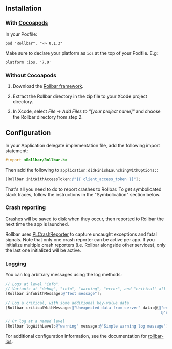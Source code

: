 ## Installation

### With <a href="http://cocoapods.org/" target="_blank" rel="noopener">Cocoapods</a>

In your Podfile:

    pod "Rollbar", "~> 0.1.3"

Make sure to declare your platform as `ios` at the top of your Podfile. E.g:

    platform :ios, '7.0'

### Without Cocoapods

1. Download the <a href="https://github.com/rollbar/rollbar-ios/releases/download/v0.1.3/Rollbar.zip" target="_blank" rel="noopener">Rollbar framework</a>.

2. Extract the Rollbar directory in the zip file to your Xcode project directory.

3. In Xcode, select _File_ -> _Add Files to "[your project name]"_ and choose the Rollbar directory from step 2.

## Configuration

In your Application delegate implementation file, add the following import statement:

```objective-c
#import <Rollbar/Rollbar.h>
```

Then add the following to `application:didFinishLaunchingWithOptions:`:

```objective-c
[Rollbar initWithAccessToken:@"{{ client_access_token }}"];
```

That's all you need to do to report crashes to Rollbar. To get symbolicated stack traces, follow the instructions in the "Symbolication" section below.

### Crash reporting

Crashes will be saved to disk when they occur, then reported to Rollbar the next time the app is launched.

Rollbar uses <a href="https://www.plcrashreporter.org/" target="_blank" rel="noopener">PLCrashReporter</a> to capture uncaught exceptions and fatal signals. Note that only one crash reporter can be active per app. If you initialize multiple crash reporters (i.e. Rollbar alongside other services), only the last one initialized will be active.

### Logging

You can log arbitrary messages using the log methods:

```objective-c
// Logs at level "info".
// Variants at "debug", "info", "warning", "error", and "critical" all exist.
[Rollbar infoWithMessage:@"Test message"];

// Log a critical, with some additional key-value data
[Rollbar criticalWithMessage:@"Unexpected data from server" data:@{@"endpoint": endpoint,
                                                                    @"result": result}];

// Or log at a named level
[Rollbar logWithLevel:@"warning" message:@"Simple warning log message"];
```

For additional configuration information, see the documentation for <a href="https://github.com/rollbar/rollbar-ios" target="_blank" rel="noopener">rollbar-ios</a>.
